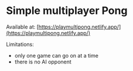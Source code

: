 # Simple multiplayer Pong

Available at: [https://playmultipong.netlify.app/](https://playmultipong.netlify.app/)

Limitations:
- only one game can go on at a time
- there is no AI opponent